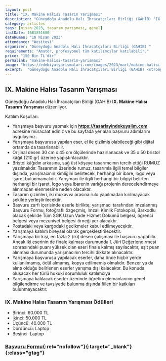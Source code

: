 ```yaml
---
layout: post
title: "IX. Makine Halısı Tasarım Yarışması"
description: "Güneydoğu Anadolu Halı İhracatçıları Birliği (GAHİB) 'IX. Makine Halısı Tasarım Yarışması' düzenliyor."
category: articles
tags: [nisan 2023, tasarım yarışması, genel]
lastDate: 1681851600
dateHuman: "19 Nisan 2023"
attendance: "Wesitesi"
organizer: "Güneydoğu Anadolu Halı İhracatçıları Birliği (GAHİB) "
requirements: "Amatör, profesyonel tüm katılımcılar katılabilir."
price: "150 Bin TL'dir"
permalink: "makine-halisi-tasarim-yarismasi"
image: "https://edebiyatyarismalari.com/images/2023/mart/makine-halisi-tasarim-yarismasi.jpg"
excerpt:  "Güneydoğu Anadolu Halı İhracatçıları Birliği (GAHİB) <strong> IX. Makine Halısı Tasarım Yarışması </strong> düzenliyor."
---
```


## IX. Makine Halısı Tasarım Yarışması
Güneydoğu Anadolu Halı İhracatçıları Birliği (GAHİB) **IX. Makine Halısı Tasarım Yarışması** düzenliyor.

Katılım Koşulları:
- Yarışmaya başvuru yapmak için **https://tasarlayindokuyalim.com** adresine müracaat ediniz ve bu sayfada yer alan başvuru adımlarını uygulayınız.
- Yarışmaya başvurusu yapılan eser, el ile çizilmiş olabileceği gibi dijital ortamda da tasarlanabilir.
- Orijinal desen 30 cm x 45 cm ölçülerinde hazırlanacak ve 35 x 50 bristol kâğıt (210 gr) üzerine yapıştırılacaktır.
- Bristol kâğıdın arkasına, sağ üst köşeye tasarımcının tercih ettiği RUMUZ yazılmalıdır. Tasarımın üzerinde rumuz, tasarımla ilgili temel bilgiler dışında, yarışmacının kimliğini belirtecek, herhangi bir ibare, logo veya işaret bulunmamalıdır. Yarışmacı ile ilgili herhangi bir bilgiyi belirten herhangi bir işaret, logo veya ibarenin varlığı projenin derecelendirmeye alınmadan elenmesine neden olacaktır.
- Tasarım çizimleri, iki mukavva arasına rulo yapılmadan kırılmayacak şekilde yerleştirilecektir.
- Başvuru zarfı içerisinde eserle birlikte; yarışmacı tarafından imzalanmış Başvuru Formu, fotoğraflı özgeçmiş, İmzalı Kimlik Fotokopisi, Barkodlu olacak şekilde Tüm SGK Uzun Vade Hizmet Dökümü belgesi, öğrenci belgesi veya mezuniyet belgesi örneği yer alacaktır.
- Postadaki veya kargodaki gecikmeler kabul edilmeyecektir.
- Yarışmaya katılım bireysel olarak gerçekleştirilecektir.
- Yarışmaya bir kişi, en fazla 2 (iki) desen çalışması ile başvuru yapabilir. Ancak iki eserinin de finale kalması durumunda I. Jüri Değerlendirmesi sonrasındaki puanı yüksek olan eseri finale kalmış sayılacaktır, eşit puan alınması durumunda yarışmacının tercihi dikkate alınacaktır.
- Yarışmaya başvurusu yapılacak eserler, daha önce hiçbir yerde kullanılmamış, ödül almamış, kopya edilmemiş olmalıdır. Benzer ya da alıntı olduğu belirlenen eserler yarışma dışı kalacaktır. Bu konuda oluşacak her türlü hukuki sorumluluk katılımcıya
- Yarışmaya katılacak eserler üzerinde öğretim elemanlarının genel bilgilendirme ve tavsiyede bulunma dışında fiilen bir katkıları bulunmayacaktır.


### IX. Makine Halısı Tasarım Yarışması Ödülleri
- Birinci: 60.000 TL
- İkinci: 50.000 TL
- Üçüncü: 40.000 TL
- Dördüncü: Laptop
- Beşinci:  Laptop


### [Başvuru Formu](https://www.tasarlayindokuyalim.com/?ref=edebiyatyarismalari.com){:rel="nofollow"}{:target="_blank"}{:class="gtag"}